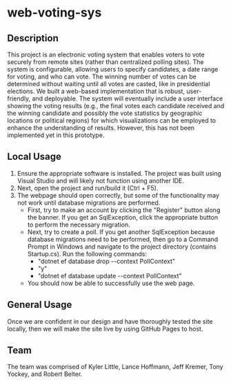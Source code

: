 # web-voting-sys
## Description
This project is an electronic voting system that enables voters to vote securely from remote sites (rather than centralized polling sites). The system is configurable, allowing users to specify candidates, a date range for voting, and who can vote. The winning number of votes can be determined without waiting until all votes are casted, like in presidential elections.
We built a web-based implementation that is robust, user-friendly, and deployable. The system will eventually include a user interface showing the voting results (e.g., the final votes each candidate received and the winning candidate and possibly the vote statistics by geographic locations or political regions) for which visualizations can be employed to enhance the understanding of results. However, this has not been implemented yet in this prototype.
## Local Usage
1. Ensure the appropriate software is installed. The project was built using Visual Studio and will likely not function using another IDE.
1. Next, open the project and run/build it (Ctrl + F5).
1. The webpage should open correctly, but some of the functionality may not work until database migrations are performed.
   * First, try to make an account by clicking the "Register" button along the banner. If you get an SqlException, click the appropriate button to perform the necessary migration.
   * Next, try to create a poll. If you get another SqlException because database migrations need to be performed, then go to a Command Prompt in Windows and navigate to the project directory (contains Startup.cs). Run the following commands:
     * "dotnet ef database drop --context PollContext"
     * "y"
     * "dotnet ef database update --context PollContext"
   * You should now be able to successfully use the web page.
## General Usage
Once we are confident in our design and have thoroughly tested the site locally, then we will make the site live by using GitHub Pages to host. 
## Team
The team was comprised of Kyler Little, Lance Hoffmann, Jeff Kremer, Tony Yockey, and Robert Belter.
